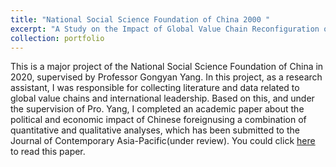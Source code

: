 ```yaml
---
title: "National Social Science Foundation of China 2000 "
excerpt: "A Study on the Impact of Global Value Chain Reconfiguration on International Economic Power Shift under the New Situation and China's Response Strategies"
collection: portfolio
---
```


This is a major project of the National Social Science Foundation of China in 2020, supervised by Professor Gongyan Yang. In this project, as a research assistant, I was responsible for collecting literature and data related to global value chains and international leadership. Based on this, and under the supervision of Pro. Yang, I completed an academic paper about the political and economic impact of Chinese foreignusing a combination of quantitative and qualitative analyses, which has been submitted to the Journal of Contemporary Asia-Pacific(under review). You could click [here](../assests/) to read this paper.
